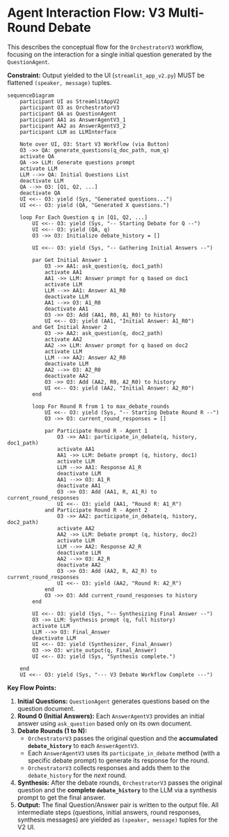 # Agent Interaction Flow: V3 Multi-Round Debate

This describes the conceptual flow for the `OrchestratorV3` workflow, focusing on the interaction for a single initial question generated by the `QuestionAgent`.

**Constraint:** Output yielded to the UI (`streamlit_app_v2.py`) MUST be flattened `(speaker, message)` tuples.

```mermaid
sequenceDiagram
    participant UI as StreamlitAppV2
    participant O3 as OrchestratorV3
    participant QA as QuestionAgent
    participant AA1 as AnswerAgentV3_1
    participant AA2 as AnswerAgentV3_2
    participant LLM as LLMInterface

    Note over UI, O3: Start V3 Workflow (via Button)
    O3 ->> QA: generate_questions(q_doc_path, num_q)
    activate QA
    QA ->> LLM: Generate questions prompt
    activate LLM
    LLM -->> QA: Initial Questions List
    deactivate LLM
    QA -->> O3: [Q1, Q2, ...]
    deactivate QA
    UI <<-- O3: yield (Sys, "Generated questions...")
    UI <<-- O3: yield (QA, "Generated X questions.")

    loop For Each Question q in [Q1, Q2, ...]
        UI <<-- O3: yield (Sys, "-- Starting Debate for Q --")
        UI <<-- O3: yield (QA, q)
        O3 ->> O3: Initialize debate_history = []
        
        UI <<-- O3: yield (Sys, "-- Gathering Initial Answers --")
        
        par Get Initial Answer 1
            O3 ->> AA1: ask_question(q, doc1_path)
            activate AA1
            AA1 ->> LLM: Answer prompt for q based on doc1
            activate LLM
            LLM -->> AA1: Answer A1_R0
            deactivate LLM
            AA1 -->> O3: A1_R0
            deactivate AA1
            O3 ->> O3: Add (AA1, R0, A1_R0) to history
            UI <<-- O3: yield (AA1, "Initial Answer: A1_R0")
        and Get Initial Answer 2
            O3 ->> AA2: ask_question(q, doc2_path)
            activate AA2
            AA2 ->> LLM: Answer prompt for q based on doc2
            activate LLM
            LLM -->> AA2: Answer A2_R0
            deactivate LLM
            AA2 -->> O3: A2_R0
            deactivate AA2
            O3 ->> O3: Add (AA2, R0, A2_R0) to history
            UI <<-- O3: yield (AA2, "Initial Answer: A2_R0")
        end

        loop For Round R from 1 to max_debate_rounds
            UI <<-- O3: yield (Sys, "-- Starting Debate Round R --")
            O3 ->> O3: current_round_responses = []
            
            par Participate Round R - Agent 1
                O3 ->> AA1: participate_in_debate(q, history, doc1_path)
                activate AA1
                AA1 ->> LLM: Debate prompt (q, history, doc1)
                activate LLM
                LLM -->> AA1: Response A1_R
                deactivate LLM
                AA1 -->> O3: A1_R
                deactivate AA1
                O3 ->> O3: Add (AA1, R, A1_R) to current_round_responses
                UI <<-- O3: yield (AA1, "Round R: A1_R")
            and Participate Round R - Agent 2
                O3 ->> AA2: participate_in_debate(q, history, doc2_path)
                activate AA2
                AA2 ->> LLM: Debate prompt (q, history, doc2)
                activate LLM
                LLM -->> AA2: Response A2_R
                deactivate LLM
                AA2 -->> O3: A2_R
                deactivate AA2
                O3 ->> O3: Add (AA2, R, A2_R) to current_round_responses
                UI <<-- O3: yield (AA2, "Round R: A2_R")
            end
            O3 ->> O3: Add current_round_responses to history
        end

        UI <<-- O3: yield (Sys, "-- Synthesizing Final Answer --")
        O3 ->> LLM: Synthesis prompt (q, full history)
        activate LLM
        LLM -->> O3: Final_Answer
        deactivate LLM
        UI <<-- O3: yield (Synthesizer, Final_Answer)
        O3 ->> O3: write_output(q, Final_Answer)
        UI <<-- O3: yield (Sys, "Synthesis complete.")

    end
    UI <<-- O3: yield (Sys, "--- V3 Debate Workflow Complete ---")

```

**Key Flow Points:**

1.  **Initial Questions:** `QuestionAgent` generates questions based on the question document.
2.  **Round 0 (Initial Answers):** Each `AnswerAgentV3` provides an initial answer using `ask_question` based only on its own document.
3.  **Debate Rounds (1 to N):**
    *   `OrchestratorV3` passes the original question and the **accumulated `debate_history`** to each `AnswerAgentV3`.
    *   Each `AnswerAgentV3` uses its `participate_in_debate` method (with a specific debate prompt) to generate its response for the round.
    *   `OrchestratorV3` collects responses and adds them to the `debate_history` for the *next* round.
4.  **Synthesis:** After the debate rounds, `OrchestratorV3` passes the original question and the **complete `debate_history`** to the LLM via a synthesis prompt to get the final answer.
5.  **Output:** The final Question/Answer pair is written to the output file. All intermediate steps (questions, initial answers, round responses, synthesis messages) are yielded as `(speaker, message)` tuples for the V2 UI. 